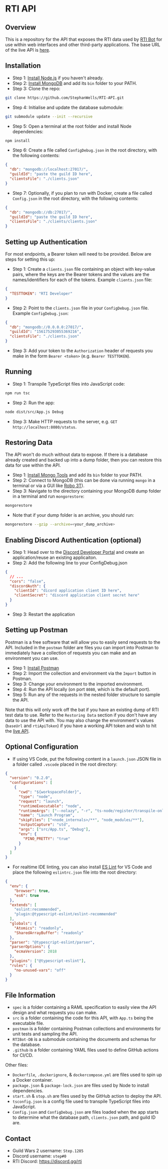 # RTI API

## Overview

This is a repository for the API that exposes the RTI data used by [RTI Bot](https://github.com/Daniel123643/RTIBot) for use within web interfaces and other third-party applications. The base URL of the live API is [here](https://rti.krhom.com/api/).

## Installation

- Step 1: [Install Node.js](https://nodejs.org/en/download/) if you haven't already.
- Step 2: [Install MongoDB](https://www.mongodb.com/try/download/community?tck=docs_server) and add its `bin` folder to your PATH.
- Step 3: Clone the repo:

```bash
git clone https://github.com/StephanWells/RTI-API.git
```

- Step 4: Initialise and update the database submodule:

```bash
git submodule update --init --recursive
```

- Step 5: Open a terminal at the root folder and install Node dependencies:

```bash
npm install
```

- Step 6: Create a file called `ConfigDebug.json` in the root directory, with the following contents:

```json
{
  "db": "mongodb://localhost:27017/",
  "guildId": "paste the guild ID here",
  "clientsFile": "./clients.json"
}
```

- Step 7: Optionally, if you plan to run with Docker, create a file called `Config.json` in the root directory, with the following contents:

```json
{
  "db": "mongodb://db:27017/",
  "guildId": "paste the guild ID here",
  "clientsFile": "./clients/clients.json"
}
```

## Setting up Authentication

For most endpoints, a Bearer token will need to be provided. Below are steps for setting this up:

- Step 1: Create a `clients.json` file containing an object with key-value pairs, where the keys are the Bearer tokens and the values are the names/identifiers for each of the tokens. Example `clients.json` file:

```json
{
  "TESTTOKEN": "RTI Developer"
}
```

- Step 2: Point to the `clients.json` file in your `ConfigDebug.json` file. Example `ConfigDebug.json`:

```json
{
  "db": "mongodb://0.0.0.0:27017/",
  "guildId": "156175293055369216",
  "clientsFile": "./clients.json"
}
```

- Step 3: Add your token to the `Authorization` header of requests you make in the form `Bearer <token>` (e.g. `Bearer TESTTOKEN`).

## Running

- Step 1: Transpile TypeScript files into JavaScript code:

```bash
npm run tsc
```

- Step 2: Run the app:

```bash
node dist/src/App.js Debug
```

- Step 3: Make HTTP requests to the server, e.g. `GET http://localhost:8080/status`.

## Restoring Data

The API won't do much without data to expose. If there is a database already created and backed up into a dump folder, then you can restore this data for use within the API.

- Step 1: [Install Mongo Tools](https://docs.mongodb.com/database-tools/installation/installation-windows/) and add its `bin` folder to your PATH.
- Step 2: Connect to MongoDB (this can be done via running `mongo` in a terminal or via a GUI like [Robo 3T](https://robomongo.org/download)).
- Step 3: Navigate to the directory containing your MongoDB dump folder in a terminal and run `mongorestore`:

```bash
mongorestore
```

- Note that if your dump folder is an archive, you should run:

```bash
mongorestore --gzip --archive=<your_dump_archive>
```

## Enabling Discord Authentication (optional)

- Step 1: Head over to the [Discord Developer Portal](https://discord.com/developers/) and create an application/reuse an existing applicaiton.
- Step 2: Add the following line to your ConfigDebug.json

```json
{
  // ...
  "cors": "false",
  "discordAuth": {
    "clientId": "dicord application client ID here",
    "clientSecret": "discord application client secret here"
  }
}
```

- Step 3: Restart the application

## Setting up Postman

Postman is a free software that will allow you to easily send requests to the API. Included in the `postman` folder are files you can import into Postman to immediately have a collection of requests you can make and an environment you can use.

- Step 1: [Install Postman](https://www.postman.com/downloads/)
- Step 2: Import the collection and environment via the `Import` button in Postman.
- Step 3: Change your environment to the imported environment.
- Step 4: Run the API locally (on port `8080`, which is the default port).
- Step 5: Run any of the requests in the nested folder structure to sample the API.

Note that this will only work off the bat if you have an existing dump of RTI test data to use. Refer to the `Restoring Data` section if you don't have any data to use the API with. You may also change the environment's values (`baseUrl` and `rtiApiToken`) if you have a working API token and wish to hit the [live API](https://rti.krhom.com/api/).

## Optional Configuration

- If using VS Code, put the following content in a `launch.json` JSON file in a folder called `.vscode` placed in the root directory:

```json
{
  "version": "0.2.0",
  "configurations": [
    {
      "cwd": "${workspaceFolder}",
      "type": "node",
      "request": "launch",
      "runtimeExecutable": "node",
      "runtimeArgs": ["--nolazy", "-r", "ts-node/register/transpile-only"],
      "name": "Launch Program",
      "skipFiles": ["<node_internals>/**", "node_modules/**"],
      "outputCapture": "std",
      "args": ["src/App.ts", "Debug"],
      "env": {
        "PINO_PRETTY": "true"
      }
    }
  ]
}
```

- For realtime IDE linting, you can also install [ES Lint](https://marketplace.visualstudio.com/items?itemName=dbaeumer.vscode-eslint) for VS Code and place the following `eslintrc.json` file into the root directory:

```json
{
  "env": {
    "browser": true,
    "es6": true
  },
  "extends": [
    "eslint:recommended",
    "plugin:@typescript-eslint/eslint-recommended"
  ],
  "globals": {
    "Atomics": "readonly",
    "SharedArrayBuffer": "readonly"
  },
  "parser": "@typescript-eslint/parser",
  "parserOptions": {
    "ecmaVersion": 2018
  },
  "plugins": ["@typescript-eslint"],
  "rules": {
    "no-unused-vars": "off"
  }
}
```

## File Information

- `spec` is a folder containing a RAML specification to easily view the API design and what requests you can make.
- `src` is a folder containing the code for this API, with `App.ts` being the executable file.
- `postman` is a folder containing Postman collections and environments for unit tests and sampling the API.
- `RTIBot-DB` is a submodule containing the documents and schemas for the database.
- `.github` is a folder containing YAML files used to define GitHub actions for CI/CD.

Other files:

- `Dockerfile`, `.dockerignore`, & `dockercompose.yml` are files used to spin up a Docker container.
- `package.json` & `package-lock.json` are files used by Node to install dependencies.
- `start.sh` & `stop.sh` are files used by the GitHub action to deploy the API.
- `tsconfig.json` is a config file used to transpile TypeScript files into JavaScript.
- `Config.json` and `ConfigDebug.json` are files loaded when the app starts to determine what the database path, `clients.json` path, and guild ID are.

## Contact

- Guild Wars 2 username: `Step.1285`
- Discord username: `step#0`
- RTI Discord: https://discord.gg/rti
